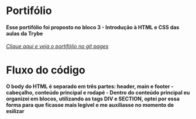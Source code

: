 # Portifólio

#### Esse portifólio foi proposto no bloco 3 - Introdução à HTML e CSS das aulas da Trybe 

 _[Clique aqui e veja o portifólio no git pages](https://emilylmenezes.github.io/)_ 
 
 
 # Fluxo do código
 
 #### O body do HTML é separado em três partes: header, main e footer - cabeçalho, conteúdo principal e rodapé - Dentro do conteúdo principal eu organizei em blocos, utilizando as tags DIV e SECTION, optei por essa forma para que ficasse mais legível e me auxiliasse no momento de esilizar
